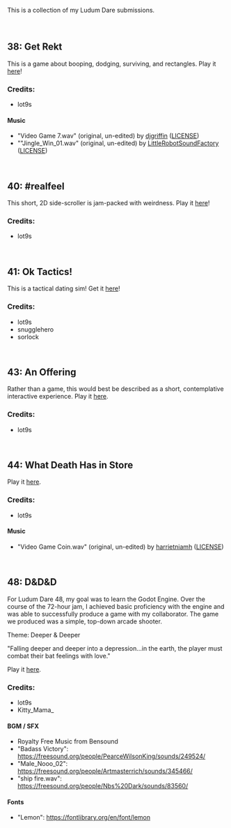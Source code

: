 This is a collection of my Ludum Dare submissions.
<br>
<br>
<br>

## 38: Get Rekt
This is a game about booping, dodging, surviving, and rectangles. Play it [here](https://lot9s.github.io/ludum-dare/38/)!

### Credits:
* lot9s

#### Music
* "Video Game 7.wav" (original, un-edited) by [djgriffin](http://www.freesound.org/people/djgriffin/sounds/172561/) ([LICENSE](https://creativecommons.org/licenses/by-nc/3.0/))
* ""Jingle_Win_01.wav" (original, un-edited) by [LittleRobotSoundFactory](href="http://www.freesound.org/people/LittleRobotSoundFactory/sounds/270545/) ([LICENSE](https://creativecommons.org/licenses/by/3.0/))

<br>

## 40: #realfeel

This short, 2D side-scroller is jam-packed with weirdness. Play it [here](https://lot9s.github.io/ludum-dare/40/)!

### Credits:
* lot9s

<br>

## 41: Ok Tactics!

This is a tactical dating sim! Get it [here](https://ldjam.com/events/ludum-dare/41/ok-tactics)!

### Credits:
* lot9s
* snugglehero
* sorlock

<br>


## 43: An Offering

Rather than a game, this would best be described as a short, contemplative interactive experience. Play it [here](https://lot9s.github.io/ludum-dare/43/).

### Credits:
* lot9s

<br>


## 44: What Death Has in Store

Play it [here](https://lot9s.github.io/ludum-dare/44/).

### Credits:
* lot9s

#### Music
* "Video Game Coin.wav" (original, un-edited) by [harrietniamh](https://freesound.org/people/harrietniamh/sounds/415083/) ([LICENSE](https://creativecommons.org/licenses/by/3.0/))

<br>


## 48: D&D&D

For Ludum Dare 48, my goal was to learn the Godot Engine. Over the course of the 72-hour jam, I achieved basic proficiency with the engine and was able to successfully produce a game with my collaborator. The game we produced was a simple, top-down arcade shooter.

Theme: Deeper & Deeper

"Falling deeper and deeper into a depression...in the earth, the player must combat their bat feelings with love."

Play it [here](https://lot9s.github.io/ludum-dare/48/).

### Credits:
* lot9s
* Kitty_Mama_

#### BGM / SFX
* Royalty Free Music from Bensound
* "Badass Victory": https://freesound.org/people/PearceWilsonKing/sounds/249524/
* "Male_Nooo_02": https://freesound.org/people/Artmasterrich/sounds/345466/
* "ship fire.wav": https://freesound.org/people/Nbs%20Dark/sounds/83560/

#### Fonts
* "Lemon": https://fontlibrary.org/en/font/lemon

